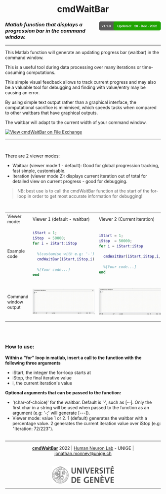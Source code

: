 <h1 align="center">cmdWaitBar</h1>

<h3><a href="https://github.com/HumanNeuronLab/cmdWaitBar/releases"><img src="https://raw.githubusercontent.com/jonathanmonney/misc_assets/main/cmdWaitBar/cmdWaitBar_version.png" width="200" align="right"/></a><div align="left"><i>Matlab function that displays a progression bar in the command window.</i></div></h3>

---

This Matlab function will generate an updating progress bar (waitbar) in the command window. 

This is a useful tool during data processing over many iterations or time-cosuming computations. 

This simple visual feedback allows to track current progress and may also be a valuable tool for debugging and finding with value/entry may be causing an error.

By using simple text output rather than a graphical interface, the computational sacrifice is minimised, which speeds tasks when compared to other waitbars that have graphical outputs.

The waitbar will adapt to the current width of your command window.

[![View cmdWaitBar on File Exchange](https://www.mathworks.com/matlabcentral/images/matlab-file-exchange.svg)](https://ch.mathworks.com/matlabcentral/fileexchange/122312-cmdwaitbar)

---

<br>

There are 2 viewer modes:

- Waitbar (viewer mode 1 - default): Good for global progression tracking, fast simple, customisable.
- Iteration (viewer mode 2): displays current iteration out of total for detailed view on current progress - good for debugging.

> NB: best use is to call the cmdWaitBar function at the start of the for-loop in order to get most accurate information for debugging!
<br>

<table>
<tr>
<td> Viewer mode: </td> <td> Viewer 1 (default - waitbar) </td> <td> Viewer 2 (Current iteration) </td>
</tr>
<tr>
<td> Example code </td>
<td>

```matlab
iStart = 1;
iStop  = 50000;
for i = iStart:iStop
  
  %(customise with e.g: '-')
  cmdWaitBar(iStart,iStop,i)
  
  %[Your code...]
end
```

</td>
<td>

```matlab
iStart = 1;
iStop  = 50000;
for i = iStart:iStop
  
  cmdWaitBar(iStart,iStop,i,2)
  
  %[Your code...]
end
```

</td>
</tr>
<tr>
<td> Command window output </td>
<td>

![Alt Text](https://github.com/jonathanmonney/misc_assets/blob/main/cmdWaitBar/viewer1.gif)

</td>
<td>

![Alt Text](https://github.com/jonathanmonney/misc_assets/blob/main/cmdWaitBar/viewer2.gif)

</td>
</tr>
</table>
<br><br>

### How to use:

**Within a "for" loop in matlab, insert a call to the function with the following three arguments**
- iStart, the integer the for-loop starts at
- iStop, the final iterative value
- i, the current iteration's value

**Optional arguments that can be passed to the function:**
- '(char-of-choice)' for the waitbar. Default is '·', such as [···]. Only the first char in a string will be used when passed to the function as an argument (e.g: '-;' will generate [---]).
- Viewer mode: value 1 or 2. 1 (default) generates the waitbar with a percentage value. 2 generates the current iteration value over iStop (e.g: "Iteration: 72/223").
<br><br>


---

<p align="center"> <b><u>cmdWaitBar</u></b> 2022 
| <a href="https://www.unige.ch/medecine/neucli/en/groupes-de-recherche/1034megevand/">Human Neuron Lab</a> - UNIGE 
| <a href="mailto:jonathan.monney@unige.ch">jonathan.monney@unige.ch</a></p>
<br>
<div align="center"><a href="https://www.unige.ch/medecine/neucli/en/groupes-de-recherche/1034megevand/">
  <img src="https://raw.githubusercontent.com/HumanNeuronLab/ERWiN/main/assets/UNIGE_logo.png" width="200"/>
</a></div>

---
